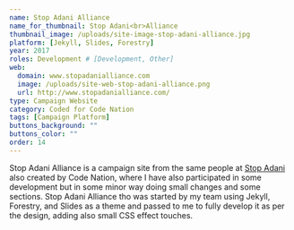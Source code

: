 ```yaml
---
name: Stop Adani Alliance
name_for_thumbnail: Stop Adani<br>Alliance
thumbnail_image: /uploads/site-image-stop-adani-alliance.jpg
platform: [Jekyll, Slides, Forestry]
year: 2017
roles: Development # [Development, Other]
web:
  domain: www.stopadanialliance.com
  image: /uploads/site-web-stop-adani-alliance.png
  url: http://www.stopadanialliance.com/
type: Campaign Website
category: Coded for Code Nation
tags: [Campaign Platform]
buttons_background: ""
buttons_color: ""
order: 14
---
```


Stop Adani Alliance is a campaign site from the same people at <a href="https://www.stopadani.com/">Stop Adani</a> also created by Code Nation, where I have also participated in some development but in some minor way doing small changes and some sections. Stop Adani Alliance tho was started by my team using Jekyll, Forestry, and Slides as a theme and passed to me to fully develop it as per the design, adding also small CSS effect touches.